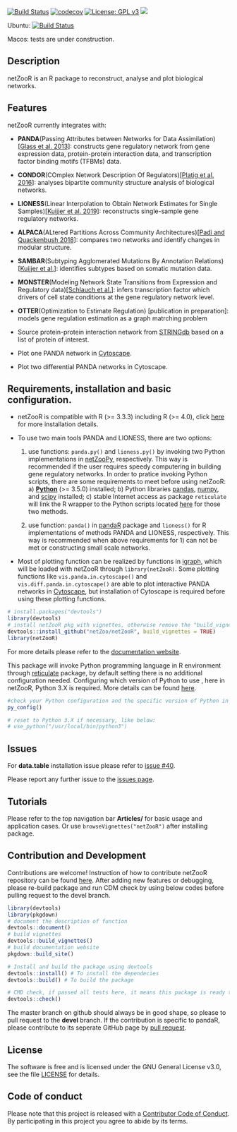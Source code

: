 
[![Build Status](http://zookeeper.networkmedicine.org/buildStatus/icon?job=netZooR_Ubuntu18.04)](http://zookeeper.networkmedicine.org/job/netZooR_Ubuntu18.04/)
[![codecov](https://codecov.io/gh/netZoo/netZooR/branch/devel/graph/badge.svg)](https://codecov.io/gh/netZoo/netZooR)
[![License: GPL v3](https://img.shields.io/badge/License-GPLv3-blue.svg)](https://www.gnu.org/licenses/gpl-3.0)
<a href="https://netzoo.github.io/netZooR/"><img src="https://img.shields.io/badge/docs-passing-green"></a>

Ubuntu: [![Build Status](http://zookeeper.networkmedicine.org/buildStatus/icon?job=netZooR_Ubuntu18.04)](http://zookeeper.networkmedicine.org/job/netZooR_Ubuntu18.04/)

Macos: tests are under construction.

## Description
netZooR is an R package to reconstruct, analyse and plot biological networks.

## Features

netZooR currently integrates with:
* **PANDA**(Passing Attributes between Networks for Data Assimilation)[[Glass et al. 2013]](http://journals.plos.org/plosone/article?id=10.1371/journal.pone.0064832): constructs gene regulatory network from gene expression data, protein-protein interaction data, and transcription factor binding motifs (TFBMs) data.

* **CONDOR**(COmplex Network Description Of Regulators)[[Platig et al. 2016]](http://journals.plos.org/ploscompbiol/article?id=10.1371/journal.pcbi.1005033): analyses bipartite community structure analysis of biological networks.

* **LIONESS**(Linear Interpolation to Obtain Network Estimates for Single Samples)[[Kuijjer et al. 2019]](https://doi.org/10.1016/j.isci.2019.03.021): reconstructs single-sample gene regulatory networks.

* **ALPACA**(ALtered Partitions Across Community Architectures)[[Padi and Quackenbush 2018]](https://www.nature.com/articles/s41540-018-0052-5): compares two networks and identify changes in modular structure.

* **SAMBAR**(Subtyping Agglomerated Mutations By Annotation Relations)[[Kuijjer et al.]](https://www.nature.com/articles/s41416-018-0109-7): identifies subtypes based on somatic mutation data.

* **MONSTER**(Modeling Network State Transitions from Expression and Regulatory data)[[Schlauch et al.]](https://doi.org/10.1186/s12918-017-0517-y): infers transcription factor which drivers of cell state conditions at the gene regulatory network level.

* **OTTER**(Optimization to Estimate Regulation) [publication in preparation]: models gene regulation estimation as a graph matrching problem

* Source protein-protein interaction network from [STRINGdb](https://string-db.org/) based on a list of protein of interest.

* Plot one PANDA network in [Cytoscape](https://cytoscape.org/).

* Plot two differential PANDA networks in Cytoscape.

## Requirements, installation and basic configuration.

- netZooR is compatible with R (>= 3.3.3) including R (>= 4.0),  click [here](https://www.r-project.org/) for more installation details.

- To use two main tools PANDA and LIONESS, there are two options: 
  1. use functions: `panda.py()` and `lioness.py()` by invoking two Python implementations in [netZooPy]((https://github.com/netZoo/netZooPy/tree/netZoo)), respectively. This way is recommended if the user requires speedy computering in building gene regulatory networks. In order to pratice invoking Python scripts, there are some requirements to meet before using netZooR:
    a) [**Python**](https://www.python.org/downloads/) (>= 3.5.0) installed;
    b) Python libraries [pandas](https://pandas.pydata.org/), [numpy](https://numpy.org/), and [scipy](https://www.scipy.org/) installed;
    c) stable Internet access as package `reticulate` will link the R wrapper to the Python scripts located [here](https://github.com/netZoo/netZooPy/tree/netZoo) for those two methods.

  2. use function: `panda()` in [pandaR](https://github.com/jnpaulson/pandaR) package and `lioness()` for R implementations of methods PANDA and LIONESS, respectively. This way is recommended when above requirements for 1) can not be met or constructing small scale networks.


- Most of plotting function can be realized by functions in [igraph](https://igraph.org/redirect.html), which will be loaded with netZooR through `library(netZooR)`. Some plotting functions like `vis.panda.in.cytoscape()` and `vis.diff.panda.in.cytoscape()` are able to plot interactive PANDA networks in [Cytoscape](https://cytoscape.org/), but installation of Cytoscape is required before using these plotting functions.

```r
# install.packages("devtools") 
library(devtools)
# install netZooR pkg with vignettes, otherwise remove the "build_vignettes = TRUE" argument.
devtools::install_github("netZoo/netZooR", build_vignettes = TRUE)
library(netZooR)
```
For more details please refer to the [documentation website](https://netzoo.github.io/netZooR/).

This package will invoke Python programming language in R environment through [reticulate](https://rstudio.github.io/reticulate/) package, by default setting there is no additional configuration needed.
Configuring which version of Python to use , here in netZooR, Python 3.X is required. More details can be found [here](https://cran.r-project.org/web/packages/reticulate/vignettes/versions.html).

```r
#check your Python configuration and the specific version of Python in use currently
py_config()

# reset to Python 3.X if necessary, like below:
# use_python("/usr/local/bin/python3")

```

## Issues

For **data.table** installation issue please refer to [issue #40](https://github.com/netZoo/netZooR/issues/40).

Please report any further issue to the [issues page](https://github.com/netZoo/netZooR/issues).


## Tutorials
Please refer to the top navigation bar **Articles/** for basic usage and application cases.
Or use `browseVignettes("netZooR")` after installing package.

## Contribution and Development
Contributions are welcome! Instruction of how to contribute netZooR repository can be found [here](https://netzoo.github.io/contribute/contribute/). 
After adding new features or debugging, please re-build package and run CDM check by using below codes before pulling request to the devel branch.
```r
library(devtools)
library(pkgdown)
# document the description of function
devtools::document()
# build vignettes
devtools::build_vignettes()
# build documentation website
pkgdown::build_site()

# Install and build the package using devtools
devtools::install() # To install the dependecies
devtools::build() # To build the package

# CMD check, if passed all tests here, it means this package is ready to pull request to the devel branch. Otherwise, fix the bug before pulling request.
devtools::check()
```

The master branch on github should always be in good shape, so please to pull request to the **devel** branch.
If the contribution is specific to pandaR, please contribute to its seperate GitHub page by [pull request](https://github.com/jnpaulson/pandaR). 

## License
The software is free and is licensed under the GNU General License v3.0, see the file [LICENSE](LICENSE) for details.

## Code of conduct
Please note that this project is released with a [Contributor Code of Conduct](CONDUCT.md). By participating in this project you agree to abide by its terms.
